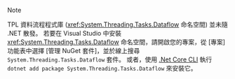 > [!NOTE]
> TPL 資料流程程式庫 (<xref:System.Threading.Tasks.Dataflow> 命名空間) 並未隨 .NET 散發。 若要在 Visual Studio 中安裝 <xref:System.Threading.Tasks.Dataflow> 命名空間，請開啟您的專案，從 [專案] 功能表中選擇 [管理 NuGet 套件]，並於線上搜尋 `System.Threading.Tasks.Dataflow` 套件。 或者，使用 [.Net Core CLI](~/docs/core/tools/index.md) 執行 `dotnet add package System.Threading.Tasks.Dataflow` 來安裝它。
